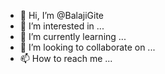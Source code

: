 - 👋 Hi, I’m @BalajiGite
- 👀 I’m interested in ...
- 🌱 I’m currently learning ...
- 💞️ I’m looking to collaborate on ...
- 📫 How to reach me ...

<!---
BalajiGite/BalajiGite is a ✨ special ✨ repository because its `README.md` (this file) appears on your GitHub profile.
You can click the Preview link to take a look at your changes.
--->
